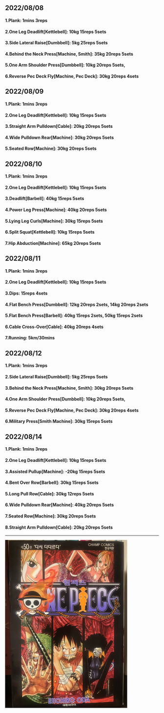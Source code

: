 ## 2022/08/08
#### 1.Plank: 1mins 3reps
#### 2.One Leg Deadlift\[Kettlebell\]: 10kg 15reps 5sets
#### 3.Side Lateral Raise\[Dumbbell\]: 5kg 25reps 5sets
#### 4.Behind the Neck Press\[Machine, Smith\]: 35kg 20reps 5sets
#### 5.One Arm Shoulder Press\[Dumbbell\]: 10kg 20reps 5sets, 
#### 6.Reverse Pec Deck Fly\[Machine, Pec Deck\]: 30kg 20reps 4sets

## 2022/08/09
#### 1.Plank: 1mins 3reps
#### 2.One Leg Deadlift\[Kettlebell\]: 10kg 15reps 5sets
#### 3.Straight Arm Pulldown\[Cable\]: 20kg 20reps 5sets
#### 4.Wide Pulldown Rear\[Machine\]: 30kg 20reps 5sets
#### 5.Seated Row\[Machine\]: 30kg 20reps 5sets

## 2022/08/10
#### 1.Plank: 1mins 3reps
#### 2.One Leg Deadlift\[Kettlebell\]: 10kg 15reps 5sets
#### 3.Deadlift\[Barbell\]: 40kg 15reps 5sets
#### 4.Power Leg Press\[Machine\]: 40kg 20reps 5sets
#### 5.Lying Leg Curls\[Machine\]: 30kg 15reps 5sets
#### 6.Split Squat\[Kettlebell\]: 10kg 15reps 5sets
#### 7.Hip Abduction\[Machine\]: 65kg 20reps 5sets

## 2022/08/11
#### 1.Plank: 1mins 3reps
#### 2.One Leg Deadlift\[Kettlebell\]: 10kg 15reps 5sets
#### 3.Dips: 15reps 4sets
#### 4.Flat Bench Press\[Dumbbell\]: 12kg 20reps 2sets, 14kg 20reps 2sets
#### 5.Flat Bench Press\[Barbell\]: 40kg 15reps 2sets, 50kg 15reps 2sets
#### 6.Cable Cross-Over\[Cable\]: 40kg 20reps 4sets
#### 7.Running: 5km/30mins

## 2022/08/12
#### 1.Plank: 1mins 3reps
#### 2.Side Lateral Raise\[Dumbbell\]: 5kg 25reps 5sets
#### 3.Behind the Neck Press\[Machine, Smith\]: 30kg 20reps 5sets
#### 4.One Arm Shoulder Press\[Dumbbell\]: 10kg 20reps 5sets, 
#### 5.Reverse Pec Deck Fly\[Machine, Pec Deck\]: 30kg 20reps 4sets
#### 6.Military Press\[Smith Machine\]: 30kg 15reps 5sets

## 2022/08/14
#### 1.Plank: 1mins 3reps
#### 2.One Leg Deadlift\[Kettlebell\]: 10kg 15reps 5sets
#### 3.Assisted Pullup\[Machine\]: -20kg 15reps 5sets
#### 4.Bent Over Row\[Barbell\]: 30kg 15reps 5sets
#### 5.Long Pull Row\[Cable\]: 30kg 12reps 5sets
#### 6.Wide Pulldown Rear\[Machine\]: 40kg 20reps 5sets
#### 7.Seated Row\[Machine\]: 30kg 20reps 5sets
#### 8.Straight Arm Pulldown\[Cable\]: 20kg 20reps 5sets

---
<img src='../_resources/__050.png' width='400px' />
